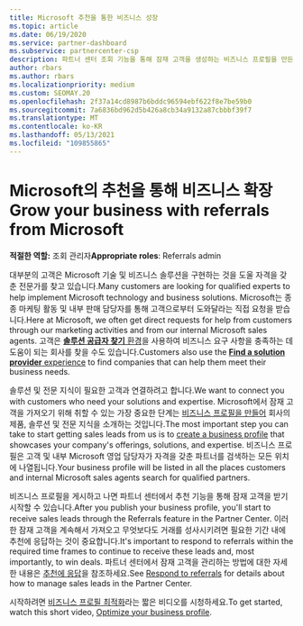```yaml
---
title: Microsoft 추천을 통한 비즈니스 성장
ms.topic: article
ms.date: 06/19/2020
ms.service: partner-dashboard
ms.subservice: partnercenter-csp
description: 파트너 센터 조회 기능을 통해 잠재 고객을 생성하는 비즈니스 프로필을 만든 다음, 이러한 추천에 응답하는 방법을 알아봅니다.
author: rbars
ms.author: rbars
ms.localizationpriority: medium
ms.custom: SEOMAY.20
ms.openlocfilehash: 2f37a14cd8987b6bddc96594ebf622f8e7be59b0
ms.sourcegitcommit: 7a6836bd962d5b426a8cb34a9132a87cbbbf39f7
ms.translationtype: MT
ms.contentlocale: ko-KR
ms.lasthandoff: 05/13/2021
ms.locfileid: "109855865"
---
```

# <a name="grow-your-business-with-referrals-from-microsoft"></a><span data-ttu-id="83e89-103">Microsoft의 추천을 통해 비즈니스 확장</span><span class="sxs-lookup"><span data-stu-id="83e89-103">Grow your business with referrals from Microsoft</span></span>

<span data-ttu-id="83e89-104">**적절한 역할:** 조회 관리자</span><span class="sxs-lookup"><span data-stu-id="83e89-104">**Appropriate roles**: Referrals admin</span></span>

<span data-ttu-id="83e89-105">대부분의 고객은 Microsoft 기술 및 비즈니스 솔루션을 구현하는 것을 도울 자격을 갖춘 전문가를 찾고 있습니다.</span><span class="sxs-lookup"><span data-stu-id="83e89-105">Many customers are looking for qualified experts to help implement Microsoft technology and business solutions.</span></span> <span data-ttu-id="83e89-106">Microsoft는 종종 마케팅 활동 및 내부 판매 담당자를 통해 고객으로부터 도와달라는 직접 요청을 받습니다.</span><span class="sxs-lookup"><span data-stu-id="83e89-106">Here at Microsoft, we often get direct requests for help from customers through our marketing activities and from our internal Microsoft sales agents.</span></span> <span data-ttu-id="83e89-107">고객은 [**솔루션 공급자 찾기** 환경](https://www.microsoft.com/solution-providers/search)을 사용하여 비즈니스 요구 사항을 충족하는 데 도움이 되는 회사를 찾을 수도 있습니다.</span><span class="sxs-lookup"><span data-stu-id="83e89-107">Customers also use the [**Find a solution provider** experience](https://www.microsoft.com/solution-providers/search) to find companies that can help them meet their business needs.</span></span> 

<span data-ttu-id="83e89-108">솔루션 및 전문 지식이 필요한 고객과 연결하려고 합니다.</span><span class="sxs-lookup"><span data-stu-id="83e89-108">We want to connect you with customers who need your solutions and expertise.</span></span> <span data-ttu-id="83e89-109">Microsoft에서 잠재 고객을 가져오기 위해 취할 수 있는 가장 중요한 단계는 [비즈니스 프로필을 만들어](create-a-marketing-profile.md) 회사의 제품, 솔루션 및 전문 지식을 소개하는 것입니다.</span><span class="sxs-lookup"><span data-stu-id="83e89-109">The most important step you can take to start getting sales leads from us is to [create a business profile](create-a-marketing-profile.md) that showcases your company's offerings, solutions, and expertise.</span></span> <span data-ttu-id="83e89-110">비즈니스 프로필은 고객 및 내부 Microsoft 영업 담당자가 자격을 갖춘 파트너를 검색하는 모든 위치에 나열됩니다.</span><span class="sxs-lookup"><span data-stu-id="83e89-110">Your business profile will be listed in all the places customers and internal Microsoft sales agents search for qualified partners.</span></span> 

 <span data-ttu-id="83e89-111">비즈니스 프로필을 게시하고 나면 파트너 센터에서 추천 기능을 통해 잠재 고객을 받기 시작할 수 있습니다.</span><span class="sxs-lookup"><span data-stu-id="83e89-111">After you publish your business profile, you'll start to receive sales leads through the Referrals feature in the Partner Center.</span></span> <span data-ttu-id="83e89-112">이러한 잠재 고객을 계속해서 가져오고 무엇보다도 거래를 성사시키려면 필요한 기간 내에 추천에 응답하는 것이 중요합니다.</span><span class="sxs-lookup"><span data-stu-id="83e89-112">It's important to respond to referrals within the required time frames to continue to receive these leads and, most importantly, to win deals.</span></span> <span data-ttu-id="83e89-113">파트너 센터에서 잠재 고객을 관리하는 방법에 대한 자세한 내용은 [추천에 응답](manage-leads.md)을 참조하세요.</span><span class="sxs-lookup"><span data-stu-id="83e89-113">See [Respond to referrals](manage-leads.md) for details about how to manage sales leads in the Partner Center.</span></span>  


<span data-ttu-id="83e89-114">시작하려면 [비즈니스 프로필 최적화](https://player.vimeo.com/video/252788046)라는 짧은 비디오를 시청하세요.</span><span class="sxs-lookup"><span data-stu-id="83e89-114">To get started, watch this short video, [Optimize your business profile](https://player.vimeo.com/video/252788046).</span></span>
